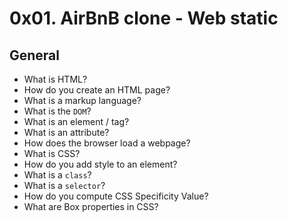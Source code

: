 # 0x01. AirBnB clone - Web static

## General 

- What is HTML?
- How do you create an HTML page?
- What is a markup language?
- What is the `DOM`?
- What is an element / tag?
- What is an attribute?
- How does the browser load a webpage?
- What is CSS?
- How do you add style to an element?
- What is a `class`?
- What is a `selector`?
- How do you compute CSS Specificity Value?
- What are Box properties in CSS?
